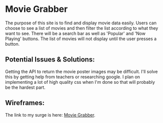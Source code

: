 # Movie Grabber

The purpose of this site is to find and display movie data easily. Users can choose to see a list of movies and then filter the list according to what they want to see. There will be a search bar as well as 'Popular' and 'Now Playing' buttons. The list of movies will not display until the user presses a button.

## Potential Issues & Solutions:

Getting the API to return the movie poster images may be difficult. I'll solve this by getting help from teachers or researching google. I plan on implementing a lot of high quality css when I'm done so that will probably be the hardest part.

## Wireframes:

The link to my surge is here: [Movie Grabber](https://github.com/facebook/create-react-app).
